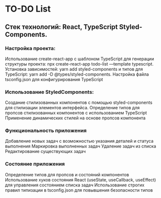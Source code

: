 #                                    TO-DO List
##                    Стек технологий: React, TypeScript Styled-Components.

###       Настройка проекта:
Использование create-react-app с шаблоном TypeScript для генерации структуры проекта: npx create-react-app todo-list —template typescript.
Установка зависимостей: yarn add styled-components и типов для TypeScript: yarn add -D @types/styled-components.
Настройка файла tsconfig.json для конфигурирования TypeScript


###       Использование StyledComponents:
Создание стилизованных компонентов с помощью styled-components для      стилизации элементов интерфейса.
Определение типов для пропсов стилизованных компонентов с использованием TypeScript
Применение динамических стилей на основе пропсов компонента

###       Функциональность приложения
Добавление новых задач с возможностью указания деталей и статуса выполнения
Маркировка выполненных задач
Удаление задач из списка
Редактирование существующих задач

###       Состояние приложения
Определение типов для пропсов и состояний компонентов
Использование хуков состояния React (useState, useCallback, useEffect) для управления состоянием списка задач
Использование строгих правил типизации в tsconfig.json для повывшения безопасности типов
